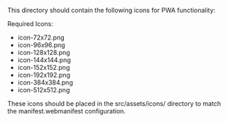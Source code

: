 This directory should contain the following icons for PWA functionality:

Required Icons:
- icon-72x72.png
- icon-96x96.png  
- icon-128x128.png
- icon-144x144.png
- icon-152x152.png
- icon-192x192.png
- icon-384x384.png
- icon-512x512.png

These icons should be placed in the src/assets/icons/ directory to match the manifest.webmanifest configuration.